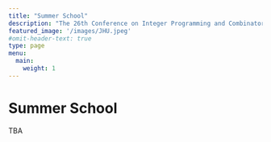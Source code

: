 ```yaml
---
title: "Summer School"
description: "The 26th Conference on Integer Programming and Combinatorial Optimization"
featured_image: '/images/JHU.jpeg'
#omit-header-text: true
type: page
menu:
  main:
    weight: 1
---
```


# Summer School 
TBA